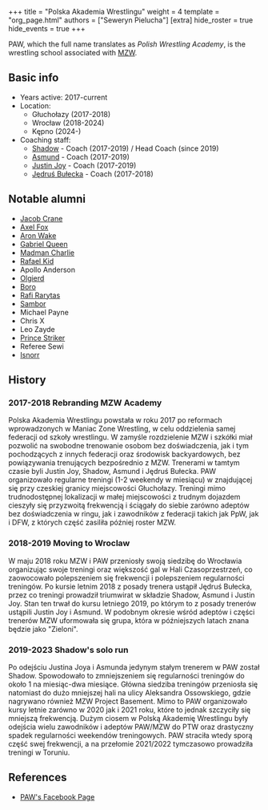 +++
title = "Polska Akademia Wrestlingu"
weight = 4
template = "org_page.html"
authors = ["Seweryn Pielucha"]
[extra]
hide_roster = true
hide_events = true
+++

PAW, which the full name translates as _Polish Wrestling Academy_, is the wrestling school associated with [MZW](@/o/mzw.md).

## Basic info

* Years active: 2017-current
* Location:
  - Głuchołazy (2017-2018)
  - Wrocław (2018-2024)
  - Kępno (2024-)
* Coaching staff:
  - [Shadow](@/w/shadow.md) - Coach (2017-2019) / Head Coach (since 2019)
  - [Asmund](@/w/asmund.md) - Coach (2017-2019)
  - [Justin Joy](@/w/justin-joy.md) - Coach (2017-2019)
  - [Jędruś Bułecka](@/w/jedrus-bulecka.md) - Coach (2017-2018)

## Notable alumni

* [Jacob Crane](@/w/jacob-crane.md)
* [Axel Fox](@/w/axel-fox.md)
* [Aron Wake](@/w/aron-wake.md)
* [Gabriel Queen](@/w/gabriel-queen.md)
* [Madman Charlie](@/w/madman-charlie.md)
* [Rafael Kid](@/w/rafael-kid.md)
* Apollo Anderson
* [Olgierd](@/w/olgierd.md)
* [Boro](@/w/boro.md)
* [Rafi Rarytas](@/w/rafi.md)
* [Sambor](@/w/sambor.md)
* Michael Payne
* Chris X
* Leo Zayde
* [Prince Striker](@/w/royal-striker.md)
* Referee Sewi
* [Isnorr](@/w/isnorr.md)

## History

### 2017-2018 Rebranding MZW Academy

Polska Akademia Wrestlingu powstała w roku 2017 po reformach wprowadzonych w Maniac Zone Wrestling, w celu oddzielenia samej federacji od szkoły wrestlingu. W zamyśle rozdzielenie MZW i szkółki miał pozwolić na swobodne trenowanie osobom bez doświadczenia, jak i tym pochodzących z innych federacji oraz środowisk backyardowych, bez powiązywania trenujących bezpośrednio z MZW. Trenerami w tamtym czasie byli Justin Joy, Shadow, Asmund i Jędruś Bułecka.
PAW organizowało regularne treningi (1-2 weekendy w miesiącu) w znajdującej się przy czeskiej granicy miejscowości Głuchołazy. Treningi mimo trudnodostępnej lokalizacji w małej miejscowości z trudnym dojazdem cieszyły się przyzwoitą frekwencją i ściągały do siebie zarówno adeptów bez doświadczenia w ringu, jak i zawodników z federacji takich jak PpW, jak i DFW, z których część zasiliła później roster MZW.

### 2018-2019 Moving to Wroclaw

W maju 2018 roku MZW i PAW przeniosły swoją siedzibę do Wrocławia organizując swoje treningi oraz większość gal w Hali Czasoprzestrzeń, co zaowocowało polepszeniem się frekwencji i polepszeniem regularności treningów. Po kursie letnim 2018 z posady trenera ustąpił Jędruś Bułecka, przez co treningi prowadził triumwirat w składzie Shadow, Asmund i Justin Joy. Stan ten trwał do kursu letniego 2019, po którym to z posady trenerów ustąpili Justin Joy i Asmund. W podobnym okresie wśród adeptów i części trenerów MZW uformowała się grupa, która w późniejszych latach znana będzie jako "Zieloni".

### 2019-2023 Shadow's solo run

Po odejściu Justina Joya i Asmunda jedynym stałym trenerem w PAW został Shadow. Spowodowało to zmniejszeniem się regularności treningów do około 1 na miesiąc-dwa miesiące. Główna siedziba treningów przeniosła się natomiast do dużo mniejszej hali na ulicy Aleksandra Ossowskiego, gdzie nagrywano również MZW Project Basement. Mimo to PAW organizowało kursy letnie zarówno w 2020 jak i 2021 roku, które to jednak szczyciły się mniejszą frekwencją.
Dużym ciosem w Polską Akademię Wrestlingu były odejścia wielu zawodników i adeptów PAW/MZW do PTW oraz drastyczny spadek regularności weekendów treningowych. PAW straciła wtedy sporą część swej frekwencji, a na przełomie 2021/2022 tymczasowo prowadziła treningi w Toruniu.

## References

* [PAW's Facebook Page](https://www.facebook.com/PolskaAkademiaWrestlingu)

